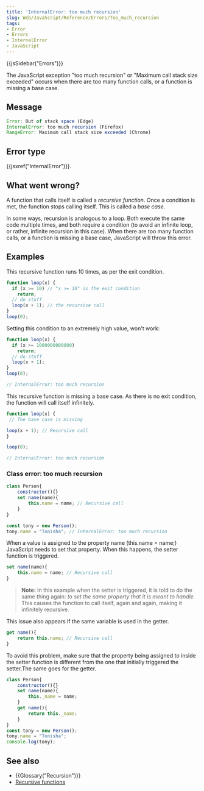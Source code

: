 ```yaml
---
title: 'InternalError: too much recursion'
slug: Web/JavaScript/Reference/Errors/Too_much_recursion
tags:
- Error
- Errors
- InternalError
- JavaScript
---
```

{{jsSidebar("Errors")}}

The JavaScript exception "too much recursion" or "Maximum call stack size
exceeded" occurs when there are too many function calls, or a function is
missing a base case.

## Message

```js
Error: Out of stack space (Edge)
InternalError: too much recursion (Firefox)
RangeError: Maximum call stack size exceeded (Chrome)
```

## Error type

{{jsxref("InternalError")}}.

## What went wrong?

A function that calls itself is called a _recursive function_. Once a condition
is met, the function stops calling itself. This is called a _base case_.

In some ways, recursion is analogous to a loop. Both execute the same code
multiple times, and both require a condition (to avoid an infinite loop, or
rather, infinite recursion in this case). When there are too many function
calls, or a function is missing a base case, JavaScript will throw this error.

## Examples

This recursive function runs 10 times, as per the exit condition.

```js
function loop(x) {
  if (x >= 10) // "x >= 10" is the exit condition
    return;
  // do stuff
  loop(x + 1); // the recursive call
}
loop(0);
```

Setting this condition to an extremely high value, won't work:

```js example-bad
function loop(x) {
  if (x >= 1000000000000)
    return;
  // do stuff
  loop(x + 1);
}
loop(0);

// InternalError: too much recursion
```

This recursive function is missing a base case. As there is no exit condition,
the function will call itself infinitely.

```js example-bad
function loop(x) {
 // The base case is missing

loop(x + 1); // Recursive call
}

loop(0);

// InternalError: too much recursion
```

### Class error: too much recursion

```js example-bad
class Person{
	constructor(){}
	set name(name){
		this.name = name; // Recursive call
	}
}

const tony = new Person();
tony.name = "Tonisha"; // InternalError: too much recursion
```

When a value is assigned to the property name (this.name = name;) JavaScript
needs to set that property. When this happens, the setter function is triggered.

```js example-bad
set name(name){
	this.name = name; // Recursive call
}
```

> **Note:** In this example when the setter is triggered, it is told to do the
> same thing again: _to set the same property that it is meant to handle._ This
> causes the function to call itself, again and again, making it infinitely
> recursive.

This issue also appears if the same variable is used in the getter.

```js example-bad
get name(){
	return this.name; // Recursive call
}
```

To avoid this problem, make sure that the property being assigned to inside the
setter function is different from the one that initially triggered the
setter.The same goes for the getter.

```js
class Person{
	constructor(){}
	set name(name){
		this._name = name;
	}
	get name(){
		return this._name;
	}
}
const tony = new Person();
tony.name = "Tonisha";
console.log(tony);
```

## See also

- {{Glossary("Recursion")}}
- [Recursive functions](/en-US/docs/Web/JavaScript/Guide/Functions#Recursion)
